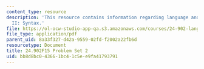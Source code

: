 ```yaml
---
content_type: resource
description: 'This resource contains information regarding language and its structure
  II: Syntax.'
file: https://ol-ocw-studio-app-qa.s3.amazonaws.com/courses/24-902-language-and-its-structure-ii-syntax-fall-2015/bb8d8bc043661bc41c5ee9fa41793791_MIT24_902F15_ProblemSet2.pdf
file_type: application/pdf
parent_uid: 8a33f327-d42a-9559-02fd-f2002a22fb6d
resourcetype: Document
title: 24.902F15 Problem Set 2
uid: bb8d8bc0-4366-1bc4-1c5e-e9fa41793791
---
```

